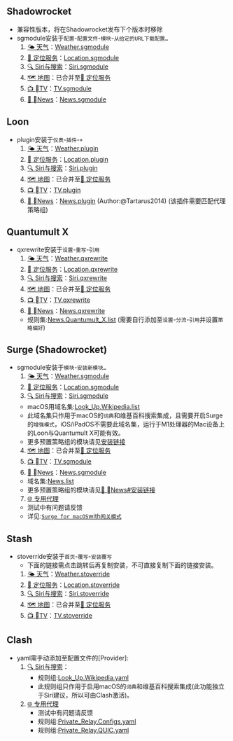 ## Shadowrocket
  * 兼容性版本，将在Shadowrocket发布下个版本时移除
  * sgmodule安装于`配置`-`配置文件`-`模块`-`从给定的URL下载配置…`
    1. [🌤 天气](./🌤-天气)：[Weather.sgmodule](../blob/main/shadowrocket/Weather.sgmodule?raw=true " iRingo for 🌤 Weather")
    2. [📍 定位服务](./📍-定位服务)：[Location.sgmodule](../blob/main/shadowrocket/Location.sgmodule?raw=true " iRingo for 📍 Location Services")
    3. [🔍 Siri与搜索](./🔍-Siri与搜索)：[Siri.sgmodule](../blob/main/shadowrocket/Siri.sgmodule?raw=true " iRingo for 🔍 Siri & Search")
    4. [🗺 地图](./🗺-地图)：已合并至[📍 定位服务](./📍-定位服务)
    5. [📺 TV](./📺-TV)：[TV.sgmodule](../blob/main/sgmodule/TV.sgmodule?raw=true " iRingo for 📺 TV")
    6. [📰 News](./📰-News)：[News.sgmodule](../blob/main/sgmodule/News.sgmodule?raw=true " iRingo for 📰 News")
## Loon
  * plugin安装于`仪表`-`插件`-`+`
    1. [🌤 天气](./🌤-天气)：[Weather.plugin](../blob/main/plugin/Weather.plugin?raw=true " iRingo for 🌤 Weather") 
    2. [📍 定位服务](./📍-定位服务)：[Location.plugin](../blob/main/plugin/Location.plugin?raw=true " iRingo for 📍 Location Services")
    3. [🔍 Siri与搜索](./🔍-Siri与搜索)：[Siri.plugin](../blob/main/plugin/Siri.plugin?raw=true " iRingo for 🔍 Siri & Search")
    4. [🗺 地图](./🗺-地图)：已合并至[📍 定位服务](./📍-定位服务)
    5. [📺 TV](./📺-TV)：[TV.plugin](../blob/main/plugin/TV.plugin?raw=true " iRingo for 📺 TV")
    6. [📰 News](./📰-News)：[News.plugin](../blob/main/plugin/News.plugin?raw=true " iRingo for 📰 News") (Author:@Tartarus2014) (该插件需要匹配代理策略组)
## Quantumult X
  * qxrewrite安装于`设置`-`重写`-`引用`
    1. [🌤 天气](./🌤-天气)：[Weather.qxrewrite](../blob/main/qxrewrite/Weather.qxrewrite?raw=true " iRingo for 🌤 Weather")
    2. [📍 定位服务](./📍-定位服务)：[Location.qxrewrite](../blob/main/qxrewrite/Location.qxrewrite?raw=true " iRingo for 📍 Location Services")
    3. [🔍 Siri与搜索](./🔍-Siri与搜索)：[Siri.qxrewrite](../blob/main/qxrewrite/Siri.qxrewrite?raw=true " iRingo for 🔍 Siri & Search")
    4. [🗺 地图](./🗺-地图)：已合并至[📍 定位服务](./📍-定位服务)
    5. [📺 TV](./📺-TV)：[TV.qxrewrite](../blob/main/qxrewrite/TV.qxrewrite?raw=true " iRingo for 📺 TV")
    6. [📰 News](./📰-News)：[News.qxrewrite](../blob/main/qxrewrite/News.qxrewrite?raw=true " iRingo for 📰 News")
      * 规则集:[News.Quantumult_X.list](../blob/main/RuleSet/News.Quantumult_X.list?raw=true "News") (需要自行添加至`设置`-`分流`-`引用`并设置`策略偏好`)
## Surge (Shadowrocket)
  * sgmodule安装于`模块`-`安装新模块…`
    1. [🌤 天气](./🌤-天气)：[Weather.sgmodule](../blob/main/sgmodule/Weather.sgmodule?raw=true " iRingo for 🌤 Weather")
    2. [📍 定位服务](./📍-定位服务)：[Location.sgmodule](../blob/main/sgmodule/Location.sgmodule?raw=true " iRingo for 📍 Location Services")
    3. [🔍 Siri与搜索](./🔍-Siri与搜索)：[Siri.sgmodule](../blob/main/sgmodule/Siri.sgmodule?raw=true " iRingo for 🔍 Siri & Search")
      * macOS用域名集:[Look_Up.Wikipedia.list](../blob/main/RuleSet/Look_Up.Wikipedia.list?raw=true "Wikipedia for Look Up")
      * 此域名集只作用于macOS的`词典`和维基百科搜索集成，且需要开启Surge的`增强模式`，iOS/iPadOS不需要此域名集，运行于M1处理器的Mac设备上的Loon与Quantumult X可能有效。
      * 更多预置策略组的模块请见[安装链接](#安装链接-2)
    4. [🗺 地图](./🗺-地图)：已合并至[📍 定位服务](./📍-定位服务)
    5. [📺 TV](./📺-TV)：[TV.sgmodule](../blob/main/sgmodule/TV.sgmodule?raw=true " iRingo for 📺 TV")
    6. [📰 News](./📰-News)：[News.sgmodule](../blob/main/sgmodule/News.sgmodule?raw=true " iRingo for 📰 News")
      * 域名集:[News.list](../blob/main/RuleSet/News.list?raw=true "News")
      * 更多预置策略组的模块请见[📰 News#安装链接](./📰-News#安装链接)
    7. [🌐 专用代理](./🌐-专用代理)
      * 测试中有问题请反馈
      * 详见:[`Surge for macOS`with`网关模式`](#surge-for-macoswith网关模式)
## Stash
  * stoverride安装于`首页`-`覆写`-`安装覆写`
    * 下面的链接需点击跳转后再复制安装，不可直接复制下面的链接安装。
    1. [🌤 天气](./🌤-天气)：[Weather.stoverride](../blob/main/stoverride/Weather.stoverride?raw=true " iRingo for 🌤 Weather")
    2. [📍 定位服务](./📍-定位服务)：[Location.stoverride](../blob/main/stoverride/Location.stoverride?raw=true " iRingo for 📍 Location Services")
    3. [🔍 Siri与搜索](./🔍-Siri与搜索)：[Siri.stoverride](../blob/main/stoverride/Siri.stoverride?raw=true " iRingo for 🔍 Siri & Search")
    4. [🗺 地图](./🗺-地图)：已合并至[📍 定位服务](./📍-定位服务)
    5. [📺 TV](./📺-TV)：[TV.stoverride](../blob/main/stoverride/TV.stoverride?raw=true " iRingo for 📺 TV")
## Clash
  * yaml需手动添加至配置文件的[Provider]:
    1. [🔍 Siri与搜索](./🔍-Siri与搜索)：
       * 规则组:[Look_Up.Wikipedia.yaml](../blob/main/RuleSet/Look_Up.Wikipedia.yaml?raw=true "Wikipedia for Look Up")
       * 此规则组只作用于启用macOS的`词典`和维基百科搜索集成(此功能独立于Siri建议，所以可由Clash激活)。
    2. [🌐 专用代理](./🌐-专用代理)
       * 测试中有问题请反馈
       * 规则组:[Private_Relay.Configs.yaml](../blob/main/RuleSet/iCloud_Private_Relay.yaml?raw=true "iCloud Private Relay")
       * 规则组:[Private_Relay.QUIC.yaml](../blob/main/RuleSet/iCloud_Private_Relay.yaml?raw=true "iCloud Private Relay")